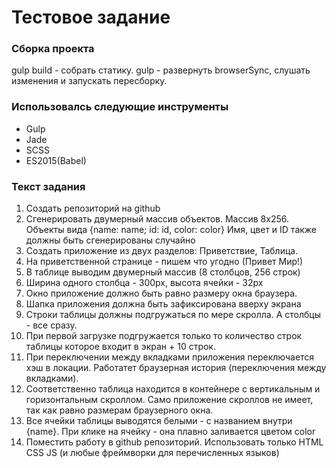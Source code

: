 # Тестовое задание #

### Сборка проекта ###

gulp build - собрать статику.
gulp - развернуть browserSync, слушать изменения и запускать пересборку.

### Использовалсь следующие инструменты ###

* Gulp
* Jade
* SCSS
* ES2015(Babel)


### Текст задания ###

1. Создать репозиторий на github
2. Сгенерировать двумерный массив объектов. Массив 8x256. Объекты вида {name: name; id: id, color: color} Имя, цвет и ID также должны быть сгенерированы случайно
3. Создать приложение из двух разделов: Приветствие, Таблица.
4. На приветственной странице - пишем что угодно (Привет Мир!)
5. В таблице выводим двумерный массив (8 столбцов, 256 строк)
6. Ширина одного столбца - 300px, высота ячейки - 32px
7. Окно приложение должно быть равно размеру окна браузера.
8. Шапка приложения должна быть зафиксирована вверху экрана
9. Строки таблицы должны подгружаться по мере скролла. А столбцы - все сразу.
10. При первой загрузке подгружается только то количество строк таблицы которое входит в экран + 10 строк.
11. При переключении между вкладками приложения переключается хэш в локации. Работатет браузерная история (переключения между вкладками).
12. Соответственно таблица находится в контейнере с вертикальным и горизонтальным скроллом. Само приложение скроллов не имеет, так как равно размерам браузерного окна.
13. Все ячейки таблицы выводятся белыми - с названием внутри {name}. При клике на ячейку - она плавно заливается цветом color
14. Поместить работу в github репозиторий. Использовать только HTML CSS JS (и любые фреймворки для перечисленных языков)
